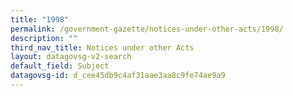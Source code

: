 ```yaml
---
title: "1998"
permalink: /government-gazette/notices-under-other-acts/1998/
description: ""
third_nav_title: Notices under other Acts
layout: datagovsg-v2-search
default_field: Subject
datagovsg-id: d_cee45db9c4af31aae3aa8c9fe74ae9a9
---
```

